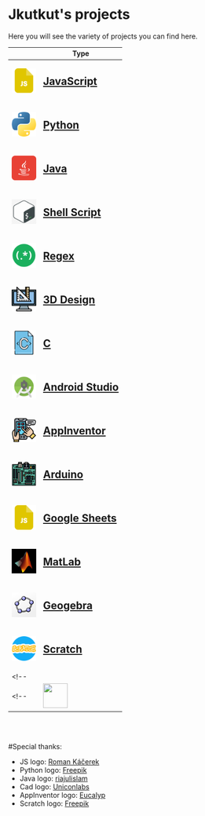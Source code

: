 # Jkutkut's projects
Here you will see the variety of projects you can find here.

||Type|
|---|---|
|<img src="./../res/imgs/js.png" width="50" height="50">|<h2>[JavaScript](./js/javascript.en.md)<h2>|
|<img src="./../res/imgs/python.png" width="50" height="50">|<h2>[Python](./python/python.en.md)<h2>|
|<img src="./../res/imgs/java.png" width="50" height="50">|<h2>[Java](./java/java.en.md)<h2>|
|<img src="./../res/imgs/shell-script.jpeg" width="50" height="50">|<h2>[Shell Script](./shell-script/shell-script.en.md)<h2>|
|<img src="./../res/imgs/regex.png" width="50" height="50">|<h2>[Regex](https://github.com/Jkutkut/Regex)<h2>|
|<img src="./../res/imgs/cad.png" width="50" height="50">|<h2>[3D Design](./cad/cad.en.md)<h2>|
|<img src="./../res/imgs/c.png" width="50" height="50">|<h2>[C]()<h2>|<!-- |<img src="./../res/imgs/cplusplus.png" width="50" height="50">|<h2>[C++]()<h2>| -->
|<img src="./../res/imgs/android-studio.png" width="50" height="50">|<h2>[Android Studio](./app/android/android-studio.en.md)<h2>|
|<img src="./../res/imgs/app-development.png" width="50" height="50">|<h2>[AppInventor](./app/app-inventor/app-inventor.en.md)<h2>|
|<img src="./../res/imgs/arduino.png" width="50" height="50">|<h2>[Arduino](./arduino/arduino.en.md)<h2>|
|<img src="./../res/imgs/js.png" width="50" height="50">|<h2>[Google Sheets](./js/google-sheets/google-sheets.en.md)<h2>|
|<img src="./../res/imgs/matlab.png" width="50" height="50">|<h2>[MatLab](./math/matlab/matlab.en.md)<h2>|
|<img src="./../res/imgs/geogebra.png" width="50" height="50">|<h2>[Geogebra](https://github.com/Jkutkut/Geogebra)<h2>|
|<img src="./../res/imgs/scratch.png" width="50" height="50">|<h2>[Scratch](https://github.com/Jkutkut/Scratch)<h2>|
<!-- ||<h2>[Automagic](https://github.com/Jkutkut/Automagic)<h2>| -->
<!-- |<img src="./../res/imgs/" width="50" height="50">|<h2>[]()<h2>| -->
<br>
<br>

#Special thanks:
- JS logo: <a href="https://www.flaticon.com/authors/roman-kacerek" title="Roman Káčerek">Roman Káčerek</a>
- Python logo: <a href="https://www.freepik.com" title="Freepik">Freepik</a>
- Java logo: <a href="https://www.flaticon.com/authors/riajulislam" title="riajulislam">riajulislam</a>
- Cad logo: <a href="https://www.flaticon.com/authors/uniconlabs" title="Uniconlabs">Uniconlabs</a>
- AppInventor logo: <a href="https://www.flaticon.com/authors/eucalyp" title="Eucalyp">Eucalyp</a>
- Scratch logo: <a href="https://www.freepik.com" title="Freepik">Freepik</a>